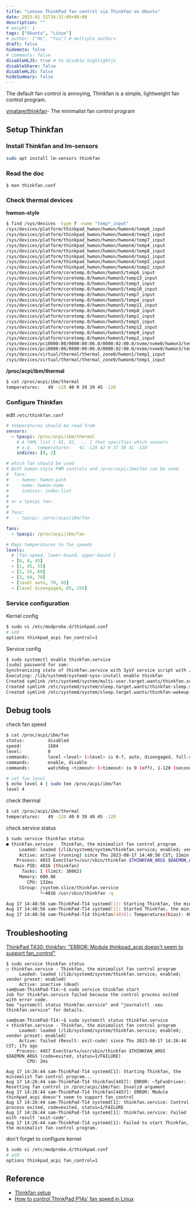 ```yaml
---
title: "Lenovo ThinkPad fan control via ThinkFan on Ubuntu"
date: 2025-01-31T16:31:09+08:00
description: ""
# weight: 1
tags: ["Ubuntu", "Linux"]
# author: ["Me", "You"] # multiple authors
draft: false
hidemeta: false
# comments: false
disableHLJS: true # to disable highlightjs
disableShare: false
disableHLJS: false
hideSummary: false
---
```


The default fan control is annoying, Thinkfan is a simple, lightweight fan control program. 

[vmatare/thinkfan](https://github.com/vmatare/thinkfan)- The minimalist fan control program

## Setup Thinkfan

### Install Thinkfan and lm-sensors

```bash
sudo apt install lm-sensors thinkfan
```

### Read the doc

```
$ man thinkfan.conf
```

### Check thermal devices

**hwmon-style**
```bash
$ find /sys/devices -type f -name "temp*_input"
/sys/devices/platform/thinkpad_hwmon/hwmon/hwmon4/temp6_input
/sys/devices/platform/thinkpad_hwmon/hwmon/hwmon4/temp3_input
/sys/devices/platform/thinkpad_hwmon/hwmon/hwmon4/temp7_input
/sys/devices/platform/thinkpad_hwmon/hwmon/hwmon4/temp4_input
/sys/devices/platform/thinkpad_hwmon/hwmon/hwmon4/temp8_input
/sys/devices/platform/thinkpad_hwmon/hwmon/hwmon4/temp1_input
/sys/devices/platform/thinkpad_hwmon/hwmon/hwmon4/temp5_input
/sys/devices/platform/thinkpad_hwmon/hwmon/hwmon4/temp2_input
/sys/devices/platform/coretemp.0/hwmon/hwmon5/temp6_input
/sys/devices/platform/coretemp.0/hwmon/hwmon5/temp13_input
/sys/devices/platform/coretemp.0/hwmon/hwmon5/temp3_input
/sys/devices/platform/coretemp.0/hwmon/hwmon5/temp10_input
/sys/devices/platform/coretemp.0/hwmon/hwmon5/temp7_input
/sys/devices/platform/coretemp.0/hwmon/hwmon5/temp4_input
/sys/devices/platform/coretemp.0/hwmon/hwmon5/temp11_input
/sys/devices/platform/coretemp.0/hwmon/hwmon5/temp8_input
/sys/devices/platform/coretemp.0/hwmon/hwmon5/temp1_input
/sys/devices/platform/coretemp.0/hwmon/hwmon5/temp5_input
/sys/devices/platform/coretemp.0/hwmon/hwmon5/temp12_input
/sys/devices/platform/coretemp.0/hwmon/hwmon5/temp9_input
/sys/devices/platform/coretemp.0/hwmon/hwmon5/temp2_input
/sys/devices/pci0000:00/0000:00:06.0/0000:02:00.0/nvme/nvme0/hwmon3/temp1_input
/sys/devices/pci0000:00/0000:00:06.0/0000:02:00.0/nvme/nvme0/hwmon3/temp2_input
/sys/devices/virtual/thermal/thermal_zone0/hwmon1/temp1_input
/sys/devices/virtual/thermal/thermal_zone9/hwmon6/temp1_input
```

**/proc/acpi/ibm/thermal**
```bash
$ cat /proc/acpi/ibm/thermal
temperatures:   49 -128 40 0 39 39 45 -128
```

### Configure Thinkfan

edit `/etc/thinkfan.conf`

```yml
# temperatures should be read from
sensors:
  - tpacpi: /proc/acpi/ibm/thermal
    # A YAML list [ X1, X2, ... ] that specifies which sensors
    # e.g. `temperatures:   41 -128 42 0 37 38 41 -128`
    indices: [0, 2]

# which fan should be used
# Both hwmon-style PWM controls and /proc/acpi/ibm/fan can be used.
#  fans:
#   - hwmon: hwmon-path
#     name: hwmon-name
#     indices: index-list
#
# or a tpacpi fan:
#
# fans:
#   - tpacpi: /proc/acpi/ibm/fan

fans:
  - tpacpi: /proc/acpi/ibm/fan

# Maps temperatures to fan speeds
levels:
  # [fan-speed, lower-bound, upper-bound ]
  - [0, 0, 45]
  - [1, 45, 55]
  - [2, 55, 60]
  - [3, 60, 70]
  - [level auto, 70, 85]
  - [level disengaged, 85, 255]
```

### Service configuration

Kernel config
```bash
$ sudo vi /etc/modprobe.d/thinkpad.conf
# add 
options thinkpad_acpi fan_control=1
```

Service config
```bash
$ sudo systemctl enable thinkfan.service
[sudo] password for sam: 
Synchronizing state of thinkfan.service with SysV service script with /lib/systemd/systemd-sysv-install.
Executing: /lib/systemd/systemd-sysv-install enable thinkfan
Created symlink /etc/systemd/system/multi-user.target.wants/thinkfan.service → /lib/systemd/system/thinkfan.service.
Created symlink /etc/systemd/system/sleep.target.wants/thinkfan-sleep.service → /lib/systemd/system/thinkfan-sleep.service.
Created symlink /etc/systemd/system/sleep.target.wants/thinkfan-wakeup.service → /lib/systemd/system/thinkfan-wakeup.service.
```

## Debug tools

check fan speed
```bash
$ cat /proc/acpi/ibm/fan 
status:         disabled
speed:          1684
level:          0
commands:       level <level> (<level> is 0-7, auto, disengaged, full-speed)
commands:       enable, disable
commands:       watchdog <timeout> (<timeout> is 0 (off), 1-120 (seconds))

# set fan level
$ echo level 4 | sudo tee /proc/acpi/ibm/fan
level 4
```

check thermal
```bash
$ cat /proc/acpi/ibm/thermal 
temperatures:   49 -128 40 0 39 40 45 -128
```

check service status
```bash
$ sudo service thinkfan status
● thinkfan.service - Thinkfan, the minimalist fan control program
     Loaded: loaded (/lib/systemd/system/thinkfan.service; enabled; vendor preset: enabled)
     Active: active (running) since Thu 2023-08-17 14:48:56 CST; 11min ago
    Process: 4015 ExecStart=/usr/sbin/thinkfan $THINKFAN_ARGS $DAEMON_ARGS (code=exited, status=0/SUCCESS)
   Main PID: 4016 (thinkfan)
      Tasks: 1 (limit: 38062)
     Memory: 600.0K
        CPU: 132ms
     CGroup: /system.slice/thinkfan.service
             └─4016 /usr/sbin/thinkfan -q

Aug 17 14:48:56 sam-ThinkPad-T14 systemd[1]: Starting Thinkfan, the minimalist fan control program...
Aug 17 14:48:56 sam-ThinkPad-T14 systemd[1]: Started Thinkfan, the minimalist fan control program.
Aug 17 14:48:56 sam-ThinkPad-T14 thinkfan[4016]: Temperatures(bias): 48(0), 39(0) -> level 0
```

## Troubleshooting
 
[ThinkPad T430: thinkfan: "ERROR: Module thinkpad_acpi doesn't seem to support fan_control"](https://www.reddit.com/r/Gentoo/comments/10vcjbw/thinkpad_t430_thinkfan_error_module_thinkpad_acpi/)

```
$ sudo service thinkfan status 
○ thinkfan.service - Thinkfan, the minimalist fan control program
     Loaded: loaded (/lib/systemd/system/thinkfan.service; enabled; vendor preset: enabled)
     Active: inactive (dead)
sam@sam-ThinkPad-T14:~$ sudo service thinkfan start
Job for thinkfan.service failed because the control process exited with error code.
See "systemctl status thinkfan.service" and "journalctl -xeu thinkfan.service" for details.

sam@sam-ThinkPad-T14:~$ sudo systemctl status thinkfan.service
× thinkfan.service - Thinkfan, the minimalist fan control program
     Loaded: loaded (/lib/systemd/system/thinkfan.service; enabled; vendor preset: enabled)
     Active: failed (Result: exit-code) since Thu 2023-08-17 14:26:44 CST; 17s ago
    Process: 4457 ExecStart=/usr/sbin/thinkfan $THINKFAN_ARGS $DAEMON_ARGS (code=exited, status=1/FAILURE)
        CPU: 2ms

Aug 17 14:26:44 sam-ThinkPad-T14 systemd[1]: Starting Thinkfan, the minimalist fan control program...
Aug 17 14:26:44 sam-ThinkPad-T14 thinkfan[4457]: ERROR: ~TpFanDriver: Resetting fan control in /proc/acpi/ibm/fan: Invalid argument
Aug 17 14:26:44 sam-ThinkPad-T14 thinkfan[4457]: ERROR: Module thinkpad_acpi doesn't seem to support fan_control
Aug 17 14:26:44 sam-ThinkPad-T14 systemd[1]: thinkfan.service: Control process exited, code=exited, status=1/FAILURE
Aug 17 14:26:44 sam-ThinkPad-T14 systemd[1]: thinkfan.service: Failed with result 'exit-code'.
Aug 17 14:26:44 sam-ThinkPad-T14 systemd[1]: Failed to start Thinkfan, the minimalist fan control program.

```

don't forget to configure kernel

```bash
$ sudo vi /etc/modprobe.d/thinkpad.conf
# add 
options thinkpad_acpi fan_control=1
```

## Reference

- [Thinkfan setup](https://gist.github.com/Yatoom/1c80b8afe7fa47a938d3b667ce234559)
- [How to control ThinkPad P14s’ fan speed in Linux](https://blog.monosoul.dev/2021/10/17/how-to-control-thinkpad-p14s-fan-speed-in-linux/)

